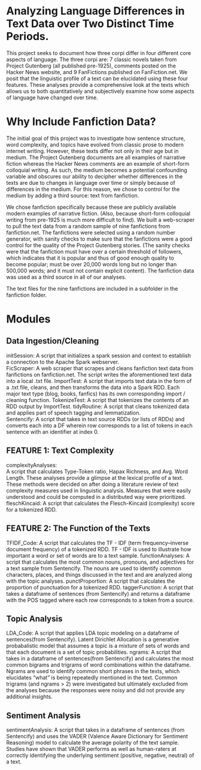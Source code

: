 # Analyzing Language Differences in Text Data over Two Distinct Time Periods.
This project seeks to document how three corpi differ in four different core aspects of language. The three corpi are: 7 classic novels taken from Project Gutenberg (all published pre-1925), comments posted on the Hacker News website, and 9 FanFictions published on FanFiction.net. We posit that the linguistic profile of a text can be elucidated using these four features. These analyses provide a comprehensive look at the texts which allows us to both quantitatively and subjectively examine how some aspects of language have changed over time.   
# Why Include Fanfiction Data?
The initial goal of this project was to investigate how sentence structure, word complexity, and topics have evolved from classic prose to modern internet writing. However, these texts differ not only in their age but in medium. The Project Gutenberg documents are all examples of narrative fiction whereas the Hacker News comments are an example of short-form colloquial writing. As such, the medium becomes a potential confounding variable and obscures our ability to decipher whether differences in the texts are due to changes in language over time or simply because of differences in the medium. For this reason, we chose to control for the medium by adding a third source: text from fanfiction. 

We chose fanfiction specifically because these are publicly available modern examples of narrative fiction. (Also, because short-form colloquial writing from pre-1925 is much more difficult to find). We built a web-scraper to pull the text data from a random sample of nine fanfictions from fanfiction.net. The fanfictions were selected using a random number generator, with sanity checks to make sure that the fanfictions were a good control for the quality of the Project Gutenberg stories. (The sanity checks were that the fanfiction must have over a certain threshold of followers, which indicates that it is popular and thus of good enough quality to become popular; must be over 20,000 words long but no longer than 500,000 words; and it must not contain explicit content). The fanfiction data was used as a third source in all of our analyses. 

The text files for the nine fanfictions are included in a subfolder in the fanfiction folder. 
# Modules 
## Data Ingestion/Cleaning 
initSession: 
              A script that initializes a spark session and context to establish a connection to the Apache Spark webserver.               
FicScraper: 
              A web scraper that scrapes and cleans fanfiction text data from fanfictions on fanfiction.net. The script writes the aforementioned text data into a local .txt file. 
ImportTest: 
              A script that imports text data in the form of a .txt file, cleans, and then transforms the data into a Spark RDD. Each major text type (blog, books, fanfics) has its own corresponding import / cleaning function. 
TokenizeTest: 
              A script that tokenizes the contents of an RDD output by ImportTest. 
tidyRoutine: 
              A script that cleans tokenized data and applies part of speech tagging and lemmatization.         
Sentencify: 
              A script that takes in text source RDDs (or lists of RDDs) and converts each into a DF wherein row corresponds to a list of tokens in each sentence with an identifier at index 0. 
## FEATURE 1: Text Complexity
complexityAnalyses:  
              A script that calculates Type-Token ratio, Hapax Richness, and Avg. Word Length. These analyses provide a glimpse at the lexical profile of a text. These methods were decided on after doing a literature review of text complexity measures used in linguistic analysis. Measures that were easily understood and could be computed in a distributed way were prioritized.  
fleschKincaid: 
              A script that calculates the Flesch-Kincaid (complexity) score for a tokenized RDD. 
## FEATURE 2: The Function of the Texts
TFIDF_Code: 
              A script that calculates the TF - IDF (term frequency–inverse document frequency) of a tokenized RDD. TF - IDF is used to illustrate how important a word or set of words are to a text sample. 
functionAnalyses: 
              A script that calculates the most common nouns, pronouns, and adjectives for a text sample from Sentencify. The nouns are used to identify common characters, places, and things discussed in the text and are analyzed along with the topic analyses. 
punctProportion: 
              A script that calculates the proportion of punctuation for a tokenized RDD. 
taggerFunction: 
              A script that takes a dataframe of sentences (from Sentencify) and returns a dataframe with the POS tagged where each row corresponds to a token from a source. 
## Topic Analysis  
LDA_Code: 
              A script that applies LDA topic modeling on a dataframe of sentences(from Sentencify). Latent Dirichlet Allocation is a generative probabalistic model that assumes a topic is a mixture of sets of words and that each document is a set of topic probabilities. 
ngrams: 
              A script that takes in a dataframe of sentences(from Sentencify) and calculates the most common bigrams and trigrams of word combinations within the dataframe. Ngrams are used to identify common short phrases in the texts, which elucidates “what” is being repeatedly mentioned in the text. Common trigrams (and ngrams > 2) were investigated but ultimately excluded from the analyses because the responses were noisy and did not provide any additional insights. 


## Sentiment Analysis 
sentimentAnalysis: 
              A script that takes in a dataframe of sentences (from Sentencify) and uses the VADER (Valence Aware Dictionary for Sentiment Reasoning) model to calculate the average polarity of the text sample. Studies have shown that VADER performs as well as human-raters at correctly identifying the underlying sentiment (positive, negative, neutral) of a text. 
 

